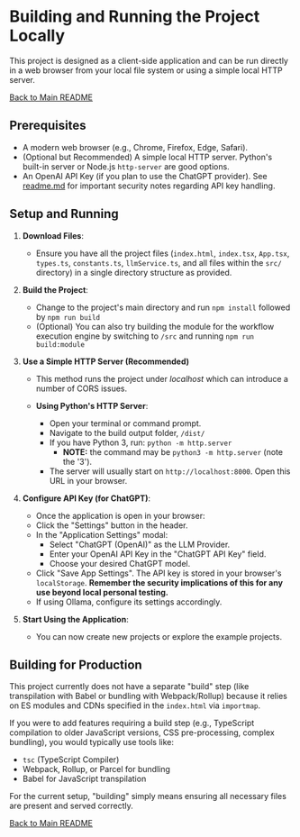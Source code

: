 
# Building and Running the Project Locally

This project is designed as a client-side application and can be run directly in a web browser from your local file system or using a simple local HTTP server.

[Back to Main README](./readme.md)

## Prerequisites

*   A modern web browser (e.g., Chrome, Firefox, Edge, Safari).
*   (Optional but Recommended) A simple local HTTP server. Python's built-in server or Node.js `http-server` are good options.
*   An OpenAI API Key (if you plan to use the ChatGPT provider). See [readme.md](./readme.md#security-vulnerabilities--considerations) for important security notes regarding API key handling.

## Setup and Running

1.  **Download Files**:
    *   Ensure you have all the project files (`index.html`, `index.tsx`, `App.tsx`, `types.ts`, `constants.ts`, `llmService.ts`, and all files within the `src/` directory) in a single directory structure as provided.

2.  **Build the Project**:
    * Change to the project's main directory and run `npm install` followed by `npm run build`
    * (Optional) You can also try building the module for the workflow execution engine by switching to `/src` and running `npm run build:module`

2.  **Use a Simple HTTP Server (Recommended)**
    *   This method runs the project under _localhost_ which can introduce a number of CORS issues.

    *   **Using Python's HTTP Server**:
        *   Open your terminal or command prompt.
        *   Navigate to the build output folder, `/dist/`
        *   If you have Python 3, run: `python -m http.server`
            * **NOTE:** the command may be `python3 -m http.server` (note the '3').
        *   The server will usually start on `http://localhost:8000`. Open this URL in your browser.

4.  **Configure API Key (for ChatGPT)**:
    *   Once the application is open in your browser:
    *   Click the "Settings" button in the header.
    *   In the "Application Settings" modal:
        *   Select "ChatGPT (OpenAI)" as the LLM Provider.
        *   Enter your OpenAI API Key in the "ChatGPT API Key" field.
        *   Choose your desired ChatGPT model.
    *   Click "Save App Settings". The API key is stored in your browser's `localStorage`. **Remember the security implications of this for any use beyond local personal testing.**
    *   If using Ollama, configure its settings accordingly.

5.  **Start Using the Application**:
    *   You can now create new projects or explore the example projects.

## Building for Production

This project currently does not have a separate "build" step (like transpilation with Babel or bundling with Webpack/Rollup) because it relies on ES modules and CDNs specified in the `index.html` via `importmap`.

If you were to add features requiring a build step (e.g., TypeScript compilation to older JavaScript versions, CSS pre-processing, complex bundling), you would typically use tools like:

*   `tsc` (TypeScript Compiler)
*   Webpack, Rollup, or Parcel for bundling
*   Babel for JavaScript transpilation

For the current setup, "building" simply means ensuring all necessary files are present and served correctly.

[Back to Main README](./readme.md)
